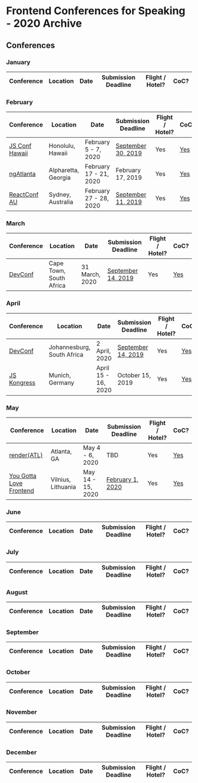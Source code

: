 # Frontend Conferences for Speaking - 2020 Archive

## Conferences

### January

| Conference | Location | Date | Submission Deadline | Flight / Hotel? | CoC? |
| ---------- | -------- | ---- | ------------------- | ------------------------ | ---- |

### February

| Conference | Location | Date | Submission Deadline | Flight / Hotel? | CoC? |
| ---------- | -------- | ---- | ------------------- | ------------------------ | ---- |
| [JS Conf Hawaii](https://www.jsconfhi.com/) | Honolulu, Hawaii | February 5 - 7, 2020 | [September 30, 2019](https://sessionize.com/jsconf-hawaii-2020) | Yes | [Yes](https://www.jsconfhi.com/code-of-conduct) |
| [ngAtlanta](https://ng-atl.org/) | Alpharetta, Georgia | February 17 - 21, 2020 | February 17, 2019 | Yes | [Yes](https://ng-atl.org/code-of-conduct/) |
| [ReactConf AU](https://reactconfau.com/) | Sydney, Australia | February 27 - 28, 2020 | [September 11, 2019](https://docs.google.com/forms/d/e/1FAIpQLSctrL8SseHvk8uLCBI1DXfAW0Ig0owttvX65WaaJndkwdbHlA/viewform) | Yes | [Yes](https://reactconfau.com/code-of-conduct) |

### March

| Conference | Location | Date | Submission Deadline | Flight / Hotel? | CoC? |
| ---------- | -------- | ---- | ------------------- | ------------------------ | ---- |
| [DevConf](https://www.devconf.co.za/) | Cape Town, South Africa | 31 March, 2020 | [September 14, 2019](https://sessionize.com/devconf2020/) | Yes | [Yes](https://www.devconf.co.za/codeofconduct) |

### April

| Conference | Location | Date | Submission Deadline | Flight / Hotel? | CoC? |
| ---------- | -------- | ---- | ------------------- | ------------------------ | ---- |
| [DevConf](https://www.devconf.co.za/) | Johannesburg, South Africa | 2 April, 2020 | [September 14, 2019](https://sessionize.com/devconf2020/) | Yes | [Yes](https://www.devconf.co.za/codeofconduct) |
| [JS Kongress](https://js-kongress.de/) | Munich, Germany | April 15 - 16, 2020 |  October 15, 2019 | Yes | [Yes](https://js-kongress.de/code-of-conduct/) |

### May

| Conference | Location | Date | Submission Deadline | Flight / Hotel? | CoC? |
| ---------- | -------- | ---- | ------------------- | ------------------------ | ---- |
| [render(ATL)](https://www.renderatl.com/) | Atlanta, GA | May 4 - 6, 2020 | TBD | Yes | [Yes](https://www.renderatl.com/code-of-conduct) |
| [You Gotta Love Frontend](https://lithuania.yglfconf.com) | Vilnius, Lithuania | May 14 - 15, 2020 | [February 1, 2020](https://docs.google.com/forms/d/e/1FAIpQLSfSxD7p1_DzB641xXTWP8TDTeMtcuAtpw88sna5fyxSSTpY4w/viewform) | Yes | [Yes](https://lithuania.yglfconf.com/code-of-conduct) |

### June

| Conference | Location | Date | Submission Deadline | Flight / Hotel? | CoC? |
| ---------- | -------- | ---- | ------------------- | ------------------------ | ---- |

### July

| Conference | Location | Date | Submission Deadline | Flight / Hotel? | CoC? |
| ---------- | -------- | ---- | ------------------- | ------------------------ | ---- |

### August

| Conference | Location | Date | Submission Deadline | Flight / Hotel? | CoC? |
| ---------- | -------- | ---- | ------------------- | ------------------------ | ---- |

### September

| Conference | Location | Date | Submission Deadline | Flight / Hotel? | CoC? |
| ---------- | -------- | ---- | ------------------- | ------------------------ | ---- |

### October

| Conference | Location | Date | Submission Deadline | Flight / Hotel? | CoC? |
| ---------- | -------- | ---- | ------------------- | ------------------------ | ---- |

### November

| Conference | Location | Date | Submission Deadline | Flight / Hotel? | CoC? |
| ---------- | -------- | ---- | ------------------- | ------------------------ | ---- |

### December

| Conference | Location | Date | Submission Deadline | Flight / Hotel? | CoC? |
| ---------- | -------- | ---- | ------------------- | ------------------------ | ---- |
